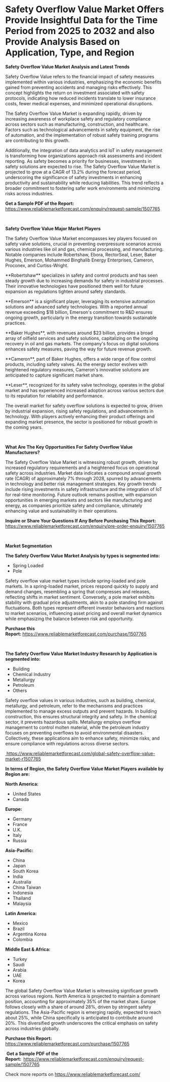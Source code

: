<p><h1>Safety Overflow Value Market Offers Provide Insightful Data for the Time Period from 2025 to 2032 and also Provide Analysis Based on Application, Type, and Region</h1></p><p><strong>Safety Overflow Value Market Analysis and Latest Trends</strong></p>
<p><p>Safety Overflow Value refers to the financial impact of safety measures implemented within various industries, emphasizing the economic benefits gained from preventing accidents and managing risks effectively. This concept highlights the return on investment associated with safety protocols, indicating how reduced incidents translate to lower insurance costs, fewer medical expenses, and minimized operational disruptions.</p><p>The Safety Overflow Value Market is expanding rapidly, driven by increasing awareness of workplace safety and regulatory compliance across sectors such as manufacturing, construction, and healthcare. Factors such as technological advancements in safety equipment, the rise of automation, and the implementation of robust safety training programs are contributing to this growth. </p><p>Additionally, the integration of data analytics and IoT in safety management is transforming how organizations approach risk assessments and incident reporting. As safety becomes a priority for businesses, investments in safety solutions are expected to rise. The Safety Overflow Value Market is projected to grow at a CAGR of 13.2% during the forecast period, underscoring the significance of safety investments in enhancing productivity and sustainability while reducing liabilities. This trend reflects a broader commitment to fostering safer work environments and minimizing risks across industries.</p></p>
<p><strong>Get a Sample PDF of the Report:&nbsp;</strong> <a href="https://www.reliablemarketforecast.com/enquiry/request-sample/1507765?utm_campaign=2397&utm_medium=2&utm_source=Github&utm_content=ia&utm_term=23032025&utm_id=safety-overflow-value">https://www.reliablemarketforecast.com/enquiry/request-sample/1507765</a></p>
<p>&nbsp;</p>
<p><strong>Safety Overflow Value Major Market Players</strong></p>
<p><p>The Safety Overflow Value Market encompasses key players focused on safety valve solutions, crucial in preventing overpressure scenarios across various industries like oil and gas, chemical processing, and manufacturing. Notable companies include Robertshaw, Ebora, RectorSeal, Leser, Baker Hughes, Emerson, Mohammed Binghalib Energy Enterprises, Cameron, Proconex, and Curtiss-Wright.</p><p>**Robertshaw** specializes in safety and control products and has seen steady growth due to increasing demands for safety in industrial processes. Their innovative technologies have positioned them well for future expansion as regulations tighten around safety standards.</p><p>**Emerson** is a significant player, leveraging its extensive automation solutions and advanced safety technologies. With a reported annual revenue exceeding $18 billion, Emerson's commitment to R&D ensures ongoing growth, particularly in the energy transition towards sustainable practices.</p><p>**Baker Hughes**, with revenues around $23 billion, provides a broad array of oilfield services and safety solutions, capitalizing on the ongoing recovery in oil and gas markets. The company's focus on digital solutions enhances safety measures, paving the way for future revenue growth.</p><p>**Cameron**, part of Baker Hughes, offers a wide range of flow control products, including safety valves. As the energy sector evolves with heightened regulatory measures, Cameron's innovative solutions are anticipated to capture significant market share.</p><p>**Leser**, recognized for its safety valve technology, operates in the global market and has experienced increased adoption across various sectors due to its reputation for reliability and performance.</p><p>The overall market for safety overflow solutions is expected to grow, driven by industrial expansion, rising safety regulations, and advancements in technology. With players actively enhancing their product offerings and expanding market presence, the sector is positioned for robust growth in the coming years.</p></p>
<p>&nbsp;</p>
<p><strong>What Are The Key Opportunities For Safety Overflow Value Manufacturers?</strong></p>
<p><p>The Safety Overflow Value Market is witnessing robust growth, driven by increased regulatory requirements and a heightened focus on operational safety across industries. Market data indicates a compound annual growth rate (CAGR) of approximately 7% through 2028, spurred by advancements in technology and better risk management strategies. Key growth trends include rising investments in safety infrastructure and the integration of IoT for real-time monitoring. Future outlook remains positive, with expansion opportunities in emerging markets and sectors like manufacturing and energy, as companies prioritize safety and compliance, ultimately enhancing value and sustainability in their operations.</p></p>
<p><strong>Inquire or Share Your Questions If Any Before Purchasing This Report:</strong> <a href="https://www.reliablemarketforecast.com/enquiry/pre-order-enquiry/1507765?utm_campaign=2397&utm_medium=2&utm_source=Github&utm_content=ia&utm_term=23032025&utm_id=safety-overflow-value">https://www.reliablemarketforecast.com/enquiry/pre-order-enquiry/1507765</a></p>
<p>&nbsp;</p>
<p><strong>Market Segmentation</strong></p>
<p><strong>The Safety Overflow Value Market Analysis by types is segmented into:</strong></p>
<p><ul><li>Spring Loaded</li><li>Pole</li></ul></p>
<p><p>Safety overflow value market types include spring-loaded and pole markets. In a spring-loaded market, prices respond quickly to supply and demand changes, resembling a spring that compresses and releases, reflecting shifts in market sentiment. Conversely, a pole market exhibits stability with gradual price adjustments, akin to a pole standing firm against fluctuations. Both types represent different investor behaviors and reactions to market scenarios, influencing asset pricing and overall market dynamics while emphasizing the balance between risk and opportunity.</p></p>
<p><strong>Purchase this Report:&nbsp;</strong><a href="https://www.reliablemarketforecast.com/purchase/1507765?utm_campaign=2397&utm_medium=2&utm_source=Github&utm_content=ia&utm_term=23032025&utm_id=safety-overflow-value">https://www.reliablemarketforecast.com/purchase/1507765</a></p>
<p>&nbsp;</p>
<p><strong>The Safety Overflow Value Market Industry Research by Application is segmented into:</strong></p>
<p><ul><li>Building</li><li>Chemical Industry</li><li>Metallurgy</li><li>Petroleum</li><li>Others</li></ul></p>
<p><p>Safety overflow values in various industries, such as building, chemical, metallurgy, and petroleum, refer to the mechanisms and practices implemented to manage excess outputs and prevent hazards. In building construction, this ensures structural integrity and safety. In the chemical sector, it prevents hazardous spills. Metallurgy employs overflow management to control molten material, while the petroleum industry focuses on preventing overflows to avoid environmental disasters. Collectively, these applications aim to enhance safety, minimize risks, and ensure compliance with regulations across diverse sectors.</p></p>
<p><a href="https://www.reliablemarketforecast.com/global-safety-overflow-value-market-r1507765?utm_campaign=2397&utm_medium=2&utm_source=Github&utm_content=ia&utm_term=23032025&utm_id=safety-overflow-value">&nbsp;https://www.reliablemarketforecast.com/global-safety-overflow-value-market-r1507765</a></p>
<p><strong>In terms of Region, the Safety Overflow Value Market Players available by Region are:</strong></p>
<p>
    <p> <strong> North America: </strong>
        <ul>
            <li>United States</li>
            <li>Canada</li>
        </ul>
        </p> 
    <p> <strong> Europe: </strong>
        <ul>
            <li>Germany</li>
            <li>France</li>
            <li>U.K.</li>
            <li>Italy</li>
            <li>Russia</li>
        </ul>
        </p> 
    <p> <strong> Asia-Pacific: </strong>
        <ul>
            <li>China</li>
            <li>Japan</li>
            <li>South Korea</li>
            <li>India</li>
            <li>Australia</li>
            <li>China Taiwan</li>
            <li>Indonesia</li>
            <li>Thailand</li>
            <li>Malaysia</li>
        </ul>
        </p> 
    <p> <strong> Latin America: </strong>
        <ul>
            <li>Mexico</li>
            <li>Brazil</li>
            <li>Argentina Korea</li>
            <li>Colombia</li>
        </ul>
        </p> 
    <p> <strong> Middle East & Africa: </strong>
        <ul>
            <li>Turkey</li>
            <li>Saudi</li>
            <li>Arabia</li>
            <li>UAE</li>
            <li>Korea</li>
        </ul>
    </p>
    </p>
<p><p>The global Safety Overflow Value Market is witnessing significant growth across various regions. North America is projected to maintain a dominant position, accounting for approximately 35% of the market share. Europe follows closely with a share of around 28%, driven by stringent safety regulations. The Asia-Pacific region is emerging rapidly, expected to reach about 25%, while China specifically is anticipated to contribute around 20%. This diversified growth underscores the critical emphasis on safety across industries globally.</p></p>
<p><strong>Purchase this Report: </strong><a href="https://www.reliablemarketforecast.com/purchase/1507765?utm_campaign=2397&utm_medium=2&utm_source=Github&utm_content=ia&utm_term=23032025&utm_id=safety-overflow-value">https://www.reliablemarketforecast.com/purchase/1507765</a></p>
<p>&nbsp;<strong>Get a Sample PDF of the Report:&nbsp;&nbsp;</strong><a href="https://www.reliablemarketforecast.com/enquiry/request-sample/1507765?utm_campaign=2397&utm_medium=2&utm_source=Github&utm_content=ia&utm_term=23032025&utm_id=safety-overflow-value">https://www.reliablemarketforecast.com/enquiry/request-sample/1507765</a></p>
<p><strong></strong></p>
<p>Check more reports on <a href="https://www.reliablemarketforecast.com/?utm_campaign=2397&utm_medium=2&utm_source=Github&utm_content=ia&utm_term=23032025&utm_id=safety-overflow-value">https://www.reliablemarketforecast.com/</a></p>